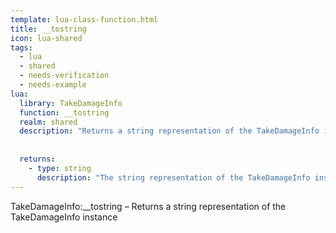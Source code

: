 ```yaml
---
template: lua-class-function.html
title: __tostring
icon: lua-shared
tags:
  - lua
  - shared
  - needs-verification
  - needs-example
lua:
  library: TakeDamageInfo
  function: __tostring
  realm: shared
  description: "Returns a string representation of the TakeDamageInfo instance"
  
  
  returns:
    - type: string
      description: "The string representation of the TakeDamageInfo instance."
---
```


<div class="lua__search__keywords">
TakeDamageInfo:__tostring &#x2013; Returns a string representation of the TakeDamageInfo instance
</div>
